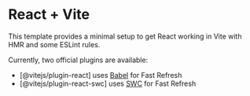 # React + Vite

This template provides a minimal setup to get React working in Vite with HMR and some ESLint rules.

Currently, two official plugins are available:

- [@vitejs/plugin-react] uses [Babel](https://babeljs.io/) for Fast Refresh
- [@vitejs/plugin-react-swc] uses [SWC](https://swc.rs/) for Fast Refresh
